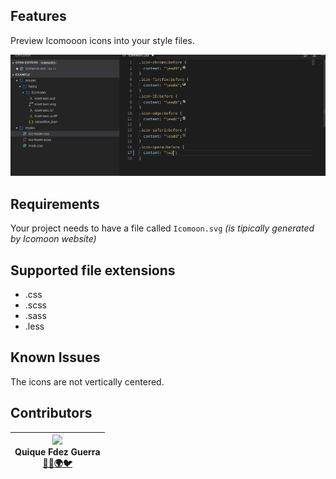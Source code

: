 ## Features

Preview Icomooon icons into your style files.

![example image](assets/icomoon-extension.gif)

## Requirements

Your project needs to have a file called `Icomoon.svg` _(is tipically generated by Icomoon website)_

## Supported file extensions

- .css
- .scss
- .sass
- .less

## Known Issues

The icons are not vertically centered.

## Contributors
| <img src="https://i.imgur.com/CcJ7vXL.jpg" width="150"><br>**Quique Fdez Guerra**<br>[👨‍💻](https://github.com/CKGrafico)[🌍](http://ckgrafico.com)[🐦](https://twitter.com/CKGrafico) |
| :---: |